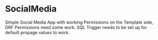 # SocialMedia
Simple Social Media App with working Permissions on the Template side, DRF Permissions need some work. SQL Trigger needs to be set up for default propage values to work.
